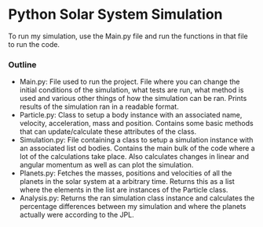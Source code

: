 # Python Solar System Simulation

To run my simulation, use the Main.py file and run the functions in that file to run the code.

### Outline

- Main.py: File used to run the project. File where you can change the initial conditions of the simulation, what tests are run, what method is used and various other things of how the simulation can be ran. Prints results of the simulation ran in a readable format.
- Particle.py: Class to setup a body instance with an associated name, velocity, acceleration, mass and position. Contains some basic methods that can update/calculate these attributes of the class.
- Simulation.py: File containing a class to setup a simulation instance with an associated list od bodies. Contains the main bulk of the code where a lot of the calculations take place. Also calculates changes in linear and angular momentum as well as can plot the simulation.
- Planets.py: Fetches the masses, positions and velocities of all the planets in the solar system at a arbitrary time. Returns this as a list where the elements in the list are instances of the Particle class.
- Analysis.py: Returns the ran simulation class instance and calculates the percentage differences between my simulation and where the planets actually were according to the JPL.
